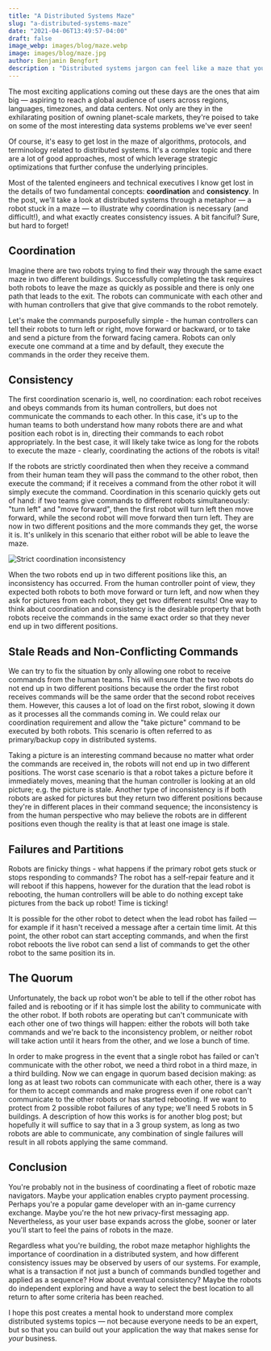 ```yaml
---
title: "A Distributed Systems Maze"
slug: "a-distributed-systems-maze"
date: "2021-04-06T13:49:57-04:00"
draft: false
image_webp: images/blog/maze.webp
image: images/blog/maze.jpg
author: Benjamin Bengfort
description : "Distributed systems jargon can feel like a maze that your constantly lost in. In this post we try to see our way clear with a maze metaphor to understand why coordination is necessary, and difficult."
---
```


The most exciting applications coming out these days are the ones that aim big &mdash; aspiring to reach a global audience of users across regions, languages, timezones, and data centers. Not only are they in the exhilarating position of owning planet-scale markets, they're poised to take on some of the most interesting data systems problems  we've ever seen!

Of course, it's easy to get lost in the maze of algorithms, protocols, and terminology related to distributed systems. It's a complex topic and there are a lot of good approaches, most of which leverage strategic optimizations that further confuse the underlying principles.

Most of the talented engineers and technical executives I know get lost in the details of two fundamental concepts: **coordination** and **consistency**. In the post, we'll take a look at distributed systems through a metaphor &mdash; a robot stuck in a maze &mdash; to illustrate why coordination is necessary (and difficult!), and what exactly creates consistency issues. A bit fanciful? Sure, but hard to forget!

## Coordination

Imagine there are two robots trying to find their way through the same exact maze in two different buildings. Successfully completing the task requires both robots to leave the maze as quickly as possible and there is only one path that leads to the exit. The robots can communicate with each other and with human controllers that give that give commands to the robot remotely.

Let's make the commands purposefully simple - the human controllers can tell their robots to turn left or right, move forward or backward, or to take and send a picture from the forward facing camera. Robots can only execute one command at a time and by default, they execute the commands in the order they receive them.

## Consistency

The first coordination scenario is, well, no coordination: each robot receives and obeys commands from its human controllers, but does not communicate the commands to each other. In this case, it's up to the human teams to both understand how many robots there are and what position each robot is in, directing their commands to each robot appropriately. In the best case, it will likely take twice as long for the robots to execute the maze - clearly, coordinating the actions of the robots is vital!

If the robots are strictly coordinated then when they receive a command from their human team they will pass the command to the other robot, then execute the command; if it receives a command from the other robot it will simply execute the command. Coordination in this scenario quickly gets out of hand: if two teams give commands to different robots simultaneously: "turn left" and "move forward", then the first robot will turn left then move forward, while the second robot will move forward then turn left. They are now in two different positions and the more commands they get, the worse it is. It's unlikely in this scenario that either robot will be able to leave the maze.

![Strict coordination inconsistency](/images/blog/2021-04-06-strict-coordination.png)

When the two robots end up in two different positions like this, an inconsistency has occurred. From the human controller point of view, they expected both robots to both move forward or turn left, and now when they ask for pictures from each robot, they get two different results! One way to think about coordination and consistency is the desirable property that both robots receive the commands in the same exact order so that they never end up in two different positions.

## Stale Reads and Non-Conflicting Commands

We can try to fix the situation by only allowing one robot to receive commands from the human teams. This will ensure that the two robots do not end up in two different positions because the order the first robot receives commands will be the same order that the second robot receives them. However, this causes a lot of load on the first robot, slowing it down as it processes all the commands coming in. We could relax our coordination requirement and allow the "take picture" command to be executed by both robots. This scenario is often referred to as primary/backup copy in distributed systems.

Taking a picture is an interesting command because no matter what order the commands are received in, the robots will not end up in two different positions. The worst case scenario is that a robot takes a picture before it immediately moves, meaning that the human controller is looking at an old picture; e.g. the picture is stale. Another type of inconsistency is if both robots are asked for pictures but they return two different positions because they're in different places in their command sequence; the inconsistency is from the human perspective who may believe the robots are in different positions even though the reality is that at least one image is stale.

## Failures and Partitions

Robots are finicky things - what happens if the primary robot gets stuck or stops responding to commands? The robot has a self-repair feature and it will reboot if this happens, however for the duration that the lead robot is rebooting, the human controllers will be able to do nothing except take pictures from the back up robot! Time is ticking!

It is possible for the other robot to detect when the lead robot has failed &mdash; for example if it hasn't received a message after a certain time limit. At this point, the other robot can start accepting commands, and when the first robot reboots the live robot can send a list of commands to get the other robot to the same position its in.

## The Quorum

Unfortunately, the back up robot won't be able to tell if the other robot has failed and is rebooting or if it has simple lost the ability to communicate with the other robot. If both robots are operating but can't communicate with each other one of two things will happen: either the robots will both take commands and we're back to the inconsistency problem, or neither robot will take action until it hears from the other, and we lose a bunch of time.

In order to make progress in the event that a single robot has failed or can't communicate with the other robot, we need a third robot in a third maze, in a third building. Now we can engage in quorum based decision making: as long as at least two robots can communicate with each other, there is a way for them to accept commands and make progress even if one robot can't communicate to the other robots or has started rebooting. If we want to protect from 2 possible robot failures of any type; we'll need 5 robots in 5 buildings. A description of how this works is for another blog post; but hopefully it will suffice to say that in a 3 group system, as long as two robots are able to communicate, any combination of single failures will result in all robots applying the same command.

## Conclusion

You're probably not in the business of coordinating a fleet of robotic maze navigators. Maybe your application enables crypto payment processing. Perhaps you're a popular game developer with an in-game currency exchange. Maybe you're the hot new privacy-first messaging app. Nevertheless, as your user base expands across the globe, sooner or later you'll start to feel the pains of robots in the maze.

Regardless what you're building, the robot maze metaphor highlights the importance of coordination in a distributed system, and how different consistency issues may be observed by users of our systems. For example, what is a transaction if not just a bunch of commands bundled together and applied as a sequence? How about eventual consistency? Maybe the robots do independent exploring and have a way to select the best location to all return to after some criteria has been reached.

I hope this post creates a mental hook to understand more complex distributed systems topics &mdash; not because everyone needs to be an expert, but so that you can build out your application the way that makes sense for *your* business.

